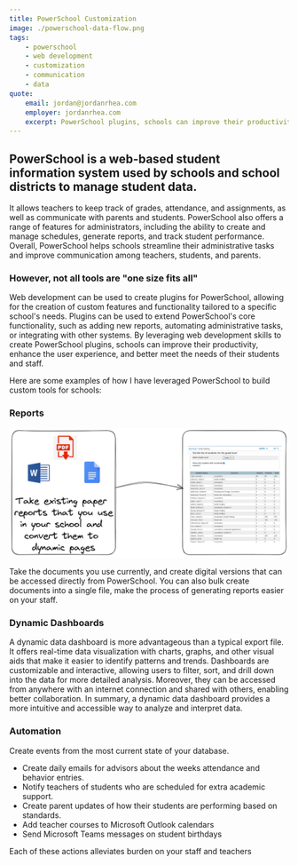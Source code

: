 ```yaml
---
title: PowerSchool Customization
image: ./powerschool-data-flow.png
tags:
    - powerschool
    - web development
    - customization
    - communication
    - data
quote:
    email: jordan@jordanrhea.com
    employer: jordanrhea.com
    excerpt: PowerSchool plugins, schools can improve their productivity, enhance the user experience, and better meet the needs of their students and staff.
---
```


## PowerSchool is a web-based student information system used by schools and school districts to manage student data.

It allows teachers to keep track of grades, attendance, and assignments, as well as communicate with parents and students. PowerSchool also offers a range of features for administrators, including the ability to create and manage schedules, generate reports, and track student performance. Overall, PowerSchool helps schools streamline their administrative tasks and improve communication among teachers, students, and parents.

### However, not all tools are "one size fits all"

Web development can be used to create plugins for PowerSchool, allowing for the creation of custom features and functionality tailored to a specific school's needs. Plugins can be used to extend PowerSchool's core functionality, such as adding new reports, automating administrative tasks, or integrating with other systems. By leveraging web development skills to create PowerSchool plugins, schools can improve their productivity, enhance the user experience, and better meet the needs of their students and staff.

Here are some examples of how I have leveraged PowerSchool to build custom tools for schools:

### Reports

![report generation](./report-generation.png)

Take the documents you use currently, and create digital versions that can be accessed directly from PowerSchool. You can also bulk create documents into a single file, make the process of generating reports easier on your staff.

### Dynamic Dashboards

A dynamic data dashboard is more advantageous than a typical export file. It offers real-time data visualization with charts, graphs, and other visual aids that make it easier to identify patterns and trends. Dashboards are customizable and interactive, allowing users to filter, sort, and drill down into the data for more detailed analysis. Moreover, they can be accessed from anywhere with an internet connection and shared with others, enabling better collaboration. In summary, a dynamic data dashboard provides a more intuitive and accessible way to analyze and interpret data.

### Automation

Create events from the most current state of your database.

-   Create daily emails for advisors about the weeks attendance and behavior entries.
-   Notify teachers of students who are scheduled for extra academic support.
-   Create parent updates of how their students are performing based on standards.
-   Add teacher courses to Microsoft Outlook calendars
-   Send Microsoft Teams messages on student birthdays

Each of these actions alleviates burden on your staff and teachers
